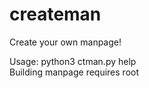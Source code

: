 # createman
Create your own manpage!

Usage: python3 ctman.py help  
Building manpage requires root
